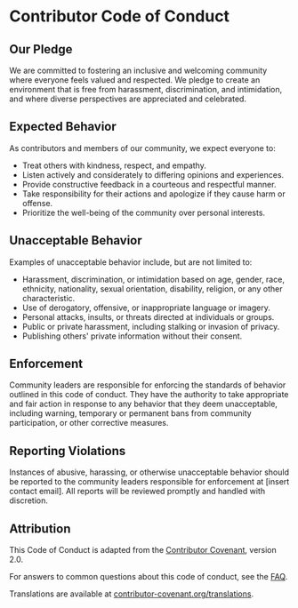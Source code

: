 # Contributor Code of Conduct

## Our Pledge

We are committed to fostering an inclusive and welcoming community where everyone feels valued and respected. We pledge to create an environment that is free from harassment, discrimination, and intimidation, and where diverse perspectives are appreciated and celebrated.

## Expected Behavior

As contributors and members of our community, we expect everyone to:

- Treat others with kindness, respect, and empathy.
- Listen actively and considerately to differing opinions and experiences.
- Provide constructive feedback in a courteous and respectful manner.
- Take responsibility for their actions and apologize if they cause harm or offense.
- Prioritize the well-being of the community over personal interests.

## Unacceptable Behavior

Examples of unacceptable behavior include, but are not limited to:

- Harassment, discrimination, or intimidation based on age, gender, race, ethnicity, nationality, sexual orientation, disability, religion, or any other characteristic.
- Use of derogatory, offensive, or inappropriate language or imagery.
- Personal attacks, insults, or threats directed at individuals or groups.
- Public or private harassment, including stalking or invasion of privacy.
- Publishing others' private information without their consent.

## Enforcement

Community leaders are responsible for enforcing the standards of behavior outlined in this code of conduct. They have the authority to take appropriate and fair action in response to any behavior that they deem unacceptable, including warning, temporary or permanent bans from community participation, or other corrective measures.

## Reporting Violations

Instances of abusive, harassing, or otherwise unacceptable behavior should be reported to the community leaders responsible for enforcement at [insert contact email]. All reports will be reviewed promptly and handled with discretion.

## Attribution

This Code of Conduct is adapted from the [Contributor Covenant](https://www.contributor-covenant.org), version 2.0.

For answers to common questions about this code of conduct, see the [FAQ](https://www.contributor-covenant.org/faq).

Translations are available at [contributor-covenant.org/translations](https://www.contributor-covenant.org/translations).
